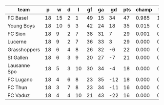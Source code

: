 |     team     | p  | w  | d | l  | gf | ga | gd  | pts | champ | top2  | top3  | top4  |  5-7  | bot4  | bot3  | bot2  |
|--------------|----|----|---|----|----|----|-----|-----|-------|-------|-------|-------|-------|-------|-------|-------|
| FC Basel     | 18 | 15 | 2 |  1 | 49 | 15 |  34 |  47 | 0.985 | 1.000 | 1.000 | 1.000 | 0.000 | 0.000 | 0.000 | 0.000|
| Young Boys   | 18 | 10 | 5 |  3 | 42 | 24 |  18 |  35 | 0.015 | 0.763 | 0.944 | 0.993 | 0.007 | 0.000 | 0.000 | 0.000|
| FC Sion      | 18 |  9 | 2 |  7 | 38 | 31 |   7 |  29 | 0.001 | 0.146 | 0.593 | 0.895 | 0.102 | 0.010 | 0.003 | 0.001|
| Lucerne      | 18 |  9 | 2 |  7 | 36 | 33 |   3 |  29 | 0.000 | 0.087 | 0.406 | 0.817 | 0.176 | 0.023 | 0.007 | 0.002|
| Grasshoppers | 18 |  6 | 4 |  8 | 26 | 32 |  -6 |  22 | 0.000 | 0.002 | 0.023 | 0.109 | 0.668 | 0.399 | 0.224 | 0.105|
| St Gallen    | 18 |  6 | 3 |  9 | 20 | 27 |  -7 |  21 | 0.000 | 0.001 | 0.018 | 0.092 | 0.648 | 0.453 | 0.260 | 0.117|
| Lausanne Spo | 18 |  5 | 3 | 10 | 30 | 34 |  -4 |  18 | 0.000 | 0.001 | 0.011 | 0.061 | 0.593 | 0.560 | 0.346 | 0.178|
| FC Lugano    | 18 |  4 | 6 |  8 | 23 | 35 | -12 |  18 | 0.000 | 0.000 | 0.003 | 0.020 | 0.396 | 0.764 | 0.585 | 0.362|
| FC Thun      | 18 |  3 | 7 |  8 | 23 | 34 | -11 |  16 | 0.000 | 0.000 | 0.002 | 0.013 | 0.305 | 0.836 | 0.681 | 0.468|
| FC Vaduz     | 18 |  4 | 4 | 10 | 21 | 43 | -22 |  16 | 0.000 | 0.000 | 0.000 | 0.002 | 0.105 | 0.955 | 0.893 | 0.767|
